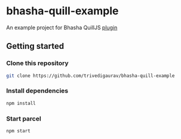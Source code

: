 # bhasha-quill-example
An example project for Bhasha QuillJS [plugin](https://github.com/trivedigaurav/bhasha-quill)

## Getting started
### Clone this repository
```bash
git clone https://github.com/trivedigaurav/bhasha-quill-example
```
### Install dependencies
```bash
npm install
```
### Start parcel
```bash
npm start
```
